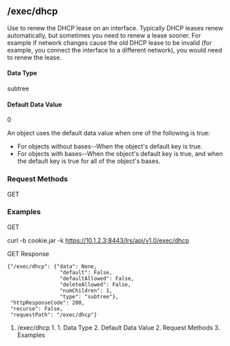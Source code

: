 ## /exec/dhcp

Use to renew the DHCP lease on an interface. Typically DHCP leases renew
automatically, but sometimes you need to renew a lease sooner. For example if
network changes cause the old DHCP lease to be invalid (for example, you
connect the interface to a different network), you would need to renew the
lease.

#### Data Type

subtree

#### Default Data Value

0

An object uses the default data value when one of the following is true:

  * For objects without bases--When the object's default key is true.
  * For objects with bases--When the object's default key is true, and when the default key is true for all of the object's bases.

### Request Methods

GET

### Examples

GET

curl -b cookie.jar -k https://10.1.2.3:8443/lrs/api/v1.0/exec/dhcp

GET Response

    
    {"/exec/dhcp": {"data": None,
                     "default": False,
                     "defaultAllowed": False,
                     "deleteAllowed": False,
                     "numChildren": 1,
                     "type": "subtree"},
     "httpResponseCode": 200,
     "recurse": False,
     "requestPath": "/exec/dhcp"}
    

  1. /exec/dhcp
    1.       1. Data Type
      2. Default Data Value
    2. Request Methods
    3. Examples

